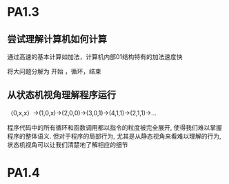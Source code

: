 # PA1.3

## 尝试理解计算机如何计算

通过高速的基本计算如加法，计算机内部01结构特有的加法速度快

将大问题分解为 开始 ，循环，结束

## 从状态机视角理解程序运行

（0,x,x）->(1,0,x)->(2,0,0)->(3,0,1)->(4,1,1)->(2,1,1)->...

程序代码中的所有循环和函数调用都以指令的粒度被完全展开, 使得我们难以掌握程序的整体语义. 但对于程序的局部行为, 尤其是从静态视角来看难以理解的行为, 状态机视角可以让我们清楚地了解相应的细节

# PA1.4

